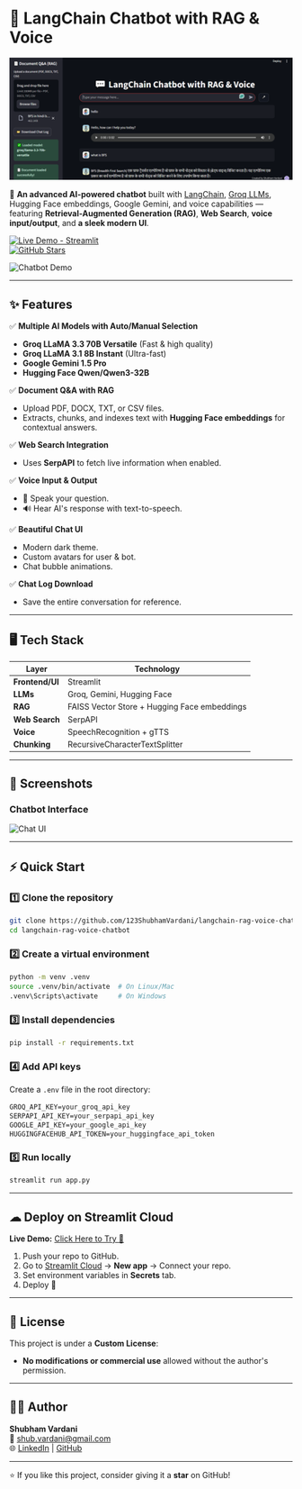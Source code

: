 # 💬 LangChain Chatbot with RAG & Voice  
![Chatbot Screenshot](assets/chatbot_screenshot.png)


🚀 **An advanced AI-powered chatbot** built with [LangChain](https://www.langchain.com/), [Groq LLMs](https://groq.com/), Hugging Face embeddings, Google Gemini, and voice capabilities — featuring **Retrieval-Augmented Generation (RAG)**, **Web Search**, **voice input/output**, and **a sleek modern UI**.

[![Live Demo - Streamlit](https://img.shields.io/badge/Live%20Demo-Streamlit-brightgreen?logo=streamlit)](https://jrf4c9x7689jay35f2bx4v.streamlit.app/)  
[![GitHub Stars](https://img.shields.io/github/stars/123ShubhamVardani/langchain-rag-voice-chatbot?style=social)](https://github.com/123ShubhamVardani/langchain-rag-voice-chatbot)

![Chatbot Demo](assets/demo_screenshot.png)

---

## ✨ Features  

✅ **Multiple AI Models with Auto/Manual Selection**  
- **Groq LLaMA 3.3 70B Versatile** (Fast & high quality)  
- **Groq LLaMA 3.1 8B Instant** (Ultra-fast)  
- **Google Gemini 1.5 Pro**  
- **Hugging Face Qwen/Qwen3-32B**  

✅ **Document Q&A with RAG**  
- Upload PDF, DOCX, TXT, or CSV files.  
- Extracts, chunks, and indexes text with **Hugging Face embeddings** for contextual answers.  

✅ **Web Search Integration**  
- Uses **SerpAPI** to fetch live information when enabled.  

✅ **Voice Input & Output**  
- 🎤 Speak your question.  
- 🔊 Hear AI's response with text-to-speech.  

✅ **Beautiful Chat UI**  
- Modern dark theme.  
- Custom avatars for user & bot.  
- Chat bubble animations.  

✅ **Chat Log Download**  
- Save the entire conversation for reference.  

---

## 🖥️ Tech Stack  

| Layer             | Technology |
|-------------------|------------|
| **Frontend/UI**   | Streamlit |
| **LLMs**          | Groq, Gemini, Hugging Face |
| **RAG**           | FAISS Vector Store + Hugging Face embeddings |
| **Web Search**    | SerpAPI |
| **Voice**         | SpeechRecognition + gTTS |
| **Chunking**      | RecursiveCharacterTextSplitter |

---

## 📸 Screenshots  

### Chatbot Interface  
![Chat UI](assets/demo_screenshot.png)

---

## ⚡ Quick Start  

### 1️⃣ Clone the repository  
```bash
git clone https://github.com/123ShubhamVardani/langchain-rag-voice-chatbot.git
cd langchain-rag-voice-chatbot
```

### 2️⃣ Create a virtual environment  
```bash
python -m venv .venv
source .venv/bin/activate  # On Linux/Mac
.venv\Scripts\activate     # On Windows
```

### 3️⃣ Install dependencies  
```bash
pip install -r requirements.txt
```

### 4️⃣ Add API keys  
Create a `.env` file in the root directory:  
```env
GROQ_API_KEY=your_groq_api_key
SERPAPI_API_KEY=your_serpapi_api_key
GOOGLE_API_KEY=your_google_api_key
HUGGINGFACEHUB_API_TOKEN=your_huggingface_api_token
```

### 5️⃣ Run locally  
```bash
streamlit run app.py
```

---

## ☁ Deploy on Streamlit Cloud  

**Live Demo:** [Click Here to Try 🚀](https://jrf4c9x7689jay35f2bx4v.streamlit.app/)  

1. Push your repo to GitHub.  
2. Go to [Streamlit Cloud](https://share.streamlit.io/) → **New app** → Connect your repo.  
3. Set environment variables in **Secrets** tab.  
4. Deploy 🚀  

---

## 📜 License  
This project is under a **Custom License**:  
- **No modifications or commercial use** allowed without the author's permission.  

---

## 👨‍💻 Author  
**Shubham Vardani**  
📧 [shub.vardani@gmail.com](mailto:shub.vardani@gmail.com)  
🌐 [LinkedIn](https://www.linkedin.com/in/shubham-vardani-325428174) | [GitHub](https://github.com/123ShubhamVardani)

---

⭐ If you like this project, consider giving it a **star** on GitHub!
